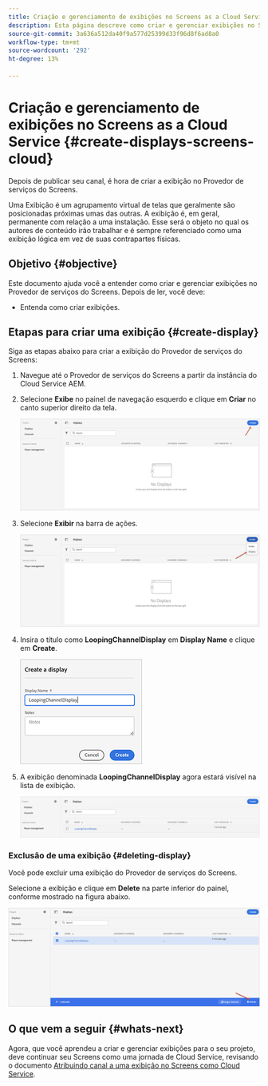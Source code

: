 ```yaml
---
title: Criação e gerenciamento de exibições no Screens as a Cloud Service
description: Esta página descreve como criar e gerenciar exibições no Screens as a Cloud Service.
source-git-commit: 3a636a512da40f9a577d25399d33f96d8f6ad8a0
workflow-type: tm+mt
source-wordcount: '292'
ht-degree: 13%

---
```



# Criação e gerenciamento de exibições no Screens as a Cloud Service {#create-displays-screens-cloud}

Depois de publicar seu canal, é hora de criar a exibição no Provedor de serviços do Screens.

Uma Exibição é um agrupamento virtual de telas que geralmente são posicionadas próximas umas das outras. A exibição é, em geral, permanente com relação a uma instalação. Esse será o objeto no qual os autores de conteúdo irão trabalhar e é sempre referenciado como uma exibição lógica em vez de suas contrapartes físicas.

## Objetivo {#objective}

Este documento ajuda você a entender como criar e gerenciar exibições no Provedor de serviços do Screens. Depois de ler, você deve:

* Entenda como criar exibições.

## Etapas para criar uma exibição {#create-display}

Siga as etapas abaixo para criar a exibição do Provedor de serviços do Screens:

1. Navegue até o Provedor de serviços do Screens a partir da instância do Cloud Service AEM.
1. Selecione **Exibe** no painel de navegação esquerdo e clique em **Criar** no canto superior direito da tela.

   ![imagem](/help/screens-cloud/assets/display/disp-1.png)

1. Selecione **Exibir** na barra de ações.

   ![imagem](/help/screens-cloud/assets/display/disp-2.png)

1. Insira o título como **LoopingChannelDisplay** em **Display Name** e clique em **Create**.

   ![imagem](/help/screens-cloud/assets/display/disp3.png)

1. A exibição denominada **LoopingChannelDisplay** agora estará visível na lista de exibição.

   ![imagem](/help/screens-cloud/assets/display/disp-4.png)

### Exclusão de uma exibição {#deleting-display}

Você pode excluir uma exibição do Provedor de serviços do Screens.

Selecione a exibição e clique em **Delete** na parte inferior do painel, conforme mostrado na figura abaixo.

![imagem](/help/screens-cloud/assets/display/disp-5.png)

## O que vem a seguir {#whats-next}

Agora, que você aprendeu a criar e gerenciar exibições para o seu projeto, deve continuar seu Screens como uma jornada de Cloud Service, revisando o documento [Atribuindo canal a uma exibição no Screens como Cloud Service](https://experienceleague.adobe.com/docs/experience-manager-cloud-service/screens-as-cloud-service/create-content/assigning-channels-to-display.html?lang=en).